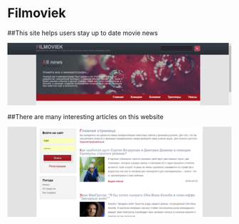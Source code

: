 # Filmoviek

##This site helps users stay up to date movie news

![Image alt](https://github.com/FasterThanSlow/filmoviek/blob/master/img/test.PNG)

##There are many interesting articles on this website

![Image alt](https://github.com/FasterThanSlow/filmoviek/blob/master/img/test2.PNG)
